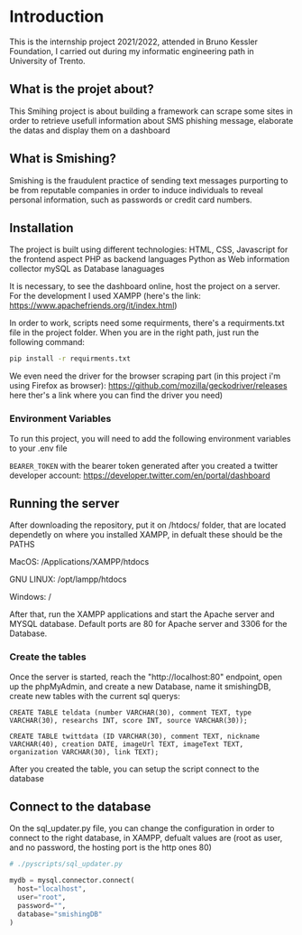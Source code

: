 # Introduction
This is the internship project 2021/2022, attended in Bruno Kessler Foundation, I carried out during my informatic engineering path in University of Trento.

## What is the projet about?
This Smihing project is about building a framework can scrape some sites in order to retrieve usefull information about SMS phishing message, elaborate the datas and display them on a dashboard

## What is Smishing?
Smishing is the fraudulent practice of sending text messages purporting to be from reputable companies in order to induce individuals to reveal personal information, such as passwords or credit card numbers.

## Installation
The project is built using different technologies:
HTML, CSS, Javascript for the frontend aspect
PHP as backend languages
Python as Web information collector
mySQL as Database lanaguages

It is necessary, to see the dashboard online, host the project on a server. For the development I used XAMPP (here's the link: https://www.apachefriends.org/it/index.html)

In order to work, scripts need some requirments, there's a requirments.txt file in the project folder. When you are in the right path, just run the following command:

```bash
pip install -r requirments.txt
```

We even need the driver for the browser scraping part (in this project i'm using Firefox as browser): https://github.com/mozilla/geckodriver/releases  here ther's a link where you can find the driver you need)





### Environment Variables

To run this project, you will need to add the following environment variables to your .env file

`BEARER_TOKEN` with the bearer token generated after you created a twitter developer account: https://developer.twitter.com/en/portal/dashboard




## Running the server
After downloading the repository, put it on /htdocs/ folder, that are located dependetly on where you installed XAMPP, in defualt these should be the PATHS

MacOS: /Applications/XAMPP/htdocs

GNU LINUX: /opt/lampp/htdocs

Windows: /

After that, run the XAMPP applications and start the Apache server and MYSQL database.
Default ports are 80 for Apache server and 3306 for the Database.

### Create the tables
Once the server is started, reach the "http://localhost:80" endpoint, open up the phpMyAdmin, and create a new Database, name it smishingDB, create new tables with the current sql querys:
```mySQL
CREATE TABLE teldata (number VARCHAR(30), comment TEXT, type VARCHAR(30), researchs INT, score INT, source VARCHAR(30));

CREATE TABLE twittdata (ID VARCHAR(30), comment TEXT, nickname VARCHAR(40), creation DATE, imageUrl TEXT, imageText TEXT, organization VARCHAR(30), link TEXT);
```

After you created the table, you can setup the script connect to the database

## Connect to the database

On the sql_updater.py file, you can change the configuration in order to connect to the right database, in XAMPP, defualt values are (root as user, and no password, the hosting port is the http ones 80)


```python
# ./pyscripts/sql_updater.py 

mydb = mysql.connector.connect(
  host="localhost",
  user="root",
  password="",
  database="smishingDB"
)   


```
